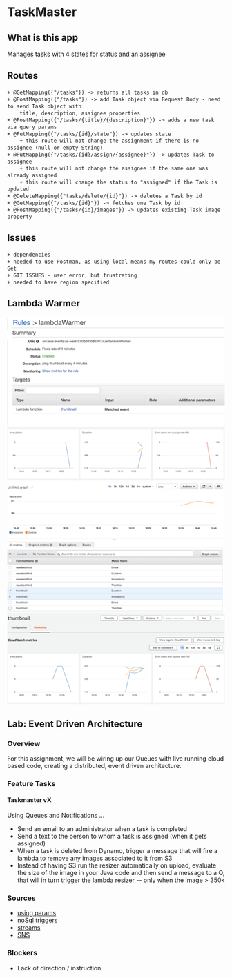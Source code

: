 # TaskMaster

## What is this app
Manages tasks with 4 states for status and an assignee

## Routes

    + @GetMapping({"/tasks"}) -> returns all tasks in db
    + @PostMapping({"/tasks"}) -> add Task object via Request Body - need to send Task object with
        title, description, assignee properties
    + @PostMapping({"/tasks/{title}/{description}"}) -> adds a new task via query params
    + @PutMapping({"/tasks/{id}/state"}) -> updates state
        + this route will not change the assignment if there is no assignee (null or empty String)
    + @PutMapping({"/tasks/{id}/assign/{assignee}"}) -> updates Task to assignee
        + this route will not change the assignee if the same one was already assigned
        + this route will change the status to "assigned" if the Task is updated
    + @DeleteMapping({"tasks/delete/{id}"}) -> deletes a Task by id
    + @GetMapping({"/tasks/{id}"}) -> fetches one Task by id
    + @PostMapping({"/tasks/{id}/images"}) -> updates existing Task image property


## Issues
    + dependencies
    + needed to use Postman, as using local means my routes could only be Get
    + GIT ISSUES - user error, but frustrating
    + needed to have region specified
    
## Lambda Warmer

![](./images/warmer1.png)
![](./images/warmer2.png)
![](./images/warmer3.png)
![](./images/warmer4.png)

## Lab: Event Driven Architecture

### Overview

For this assignment, we will be wiring up our Queues with live running cloud based code, creating a distributed, event driven architecture.

### Feature Tasks

#### Taskmaster vX

Using Queues and Notifications ...

+ Send an email to an administrator when a task is completed
+ Send a text to the person to whom a task is assigned (when it gets assigned)
+ When a task is deleted from Dynamo, trigger a message that will fire a lambda to remove any images associated to it from S3
+ Instead of having S3 run the resizer automatically on upload, evaluate the size of the image in your Java code and then send a message to a Q, that will in turn trigger the lambda resizer -- only when the image > 350k

### Sources
+ [using params](https://docs.aws.amazon.com/systems-manager/latest/userguide/sysman-paramstore-cwe.html)
+ [noSql triggers](https://aws.amazon.com/blogs/compute/619/)
+ [streams](https://docs.aws.amazon.com/amazondynamodb/latest/developerguide/Streams.Lambda.Tutorial.html#Streams.Lambda.Tutorial.CreateTable)
+ [SNS](https://docs.aws.amazon.com/sns/latest/dg/sns-how-it-works.html)

### Blockers
+ Lack of direction / instruction
